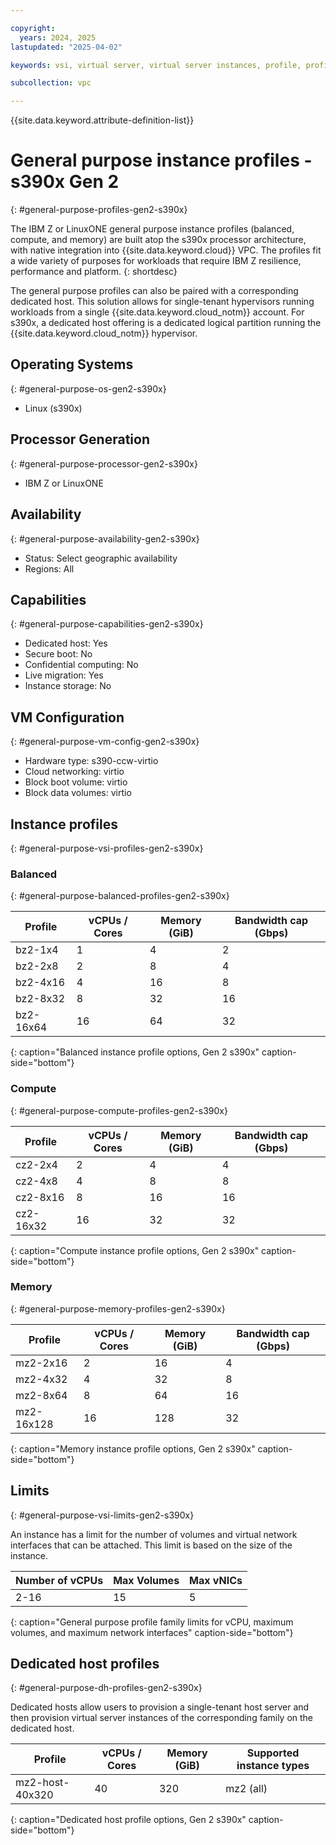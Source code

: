 ```yaml
---

copyright:
  years: 2024, 2025
lastupdated: "2025-04-02"

keywords: vsi, virtual server, virtual server instances, profile, profiles, balanced, compute, memory, dedicated host, gen 2, s390x architecture, LinuxONE, IBM z, mainframe

subcollection: vpc

---
```


{{site.data.keyword.attribute-definition-list}}

# General purpose instance profiles - s390x Gen 2
{: #general-purpose-profiles-gen2-s390x}

The IBM Z or LinuxONE general purpose instance profiles (balanced, compute, and memory) are built atop the s390x processor architecture, with native integration into {{site.data.keyword.cloud}} VPC. The profiles fit a wide variety of purposes for workloads that require IBM Z resilience, performance and platform.
{: shortdesc}

The general purpose profiles can also be paired with a corresponding dedicated host. This solution allows
for single-tenant hypervisors running workloads from a single {{site.data.keyword.cloud_notm}} account. For s390x, a dedicated host offering is a dedicated logical partition running the {{site.data.keyword.cloud_notm}} hypervisor.

## Operating Systems
{: #general-purpose-os-gen2-s390x}

- Linux (s390x)

## Processor Generation
{: #general-purpose-processor-gen2-s390x}

- IBM Z or LinuxONE

## Availability
{: #general-purpose-availability-gen2-s390x}

- Status: Select geographic availability
- Regions: All

## Capabilities
{: #general-purpose-capabilities-gen2-s390x}

- Dedicated host: Yes
- Secure boot: No
- Confidential computing: No
- Live migration: Yes
- Instance storage: No

## VM Configuration
{: #general-purpose-vm-config-gen2-s390x}

- Hardware type: s390-ccw-virtio
- Cloud networking: virtio
- Block boot volume: virtio
- Block data volumes: virtio

## Instance profiles
{: #general-purpose-vsi-profiles-gen2-s390x}

### Balanced
{: #general-purpose-balanced-profiles-gen2-s390x}

| Profile      | vCPUs / Cores | Memory (GiB) | Bandwidth cap (Gbps) |
| ------------ | ------------- | ------------ | -------------------- |
| bz2-1x4   | 1     | 4            | 2                    |
| bz2-2x8   | 2     | 8            | 4                    |
| bz2-4x16  | 4     | 16           | 8                    |
| bz2-8x32  | 8     | 32           | 16                   |
| bz2-16x64 | 16    | 64           | 32                   |
{: caption="Balanced instance profile options, Gen 2 s390x" caption-side="bottom"}

### Compute
{: #general-purpose-compute-profiles-gen2-s390x}

| Profile      | vCPUs / Cores | Memory (GiB) | Bandwidth cap (Gbps) |
| ------------ | ------------- | ------------ | -------------------- |
| cz2-2x4   | 2     | 4            | 4                    |
| cz2-4x8   | 4     | 8            | 8                    |
| cz2-8x16  | 8     | 16           | 16                   |
| cz2-16x32 | 16    | 32           | 32                   |
{: caption="Compute instance profile options, Gen 2 s390x" caption-side="bottom"}

### Memory
{: #general-purpose-memory-profiles-gen2-s390x}

| Profile      | vCPUs / Cores | Memory (GiB) | Bandwidth cap (Gbps) |
| ------------ | ------------- | ------------ | -------------------- |
| mz2-2x16   | 2     | 16           | 4                    |
| mz2-4x32   | 4     | 32           | 8                    |
| mz2-8x64   | 8     | 64           | 16                   |
| mz2-16x128 | 16    | 128          | 32                   |
{: caption="Memory instance profile options, Gen 2 s390x" caption-side="bottom"}

## Limits
{: #general-purpose-vsi-limits-gen2-s390x}

An instance has a limit for the number of volumes and virtual network interfaces that can be
attached. This limit is based on the size of the instance.

| Number of vCPUs | Max Volumes | Max vNICs |
| --------------- | ----------- | --------- |
| 2-16            | 15          | 5         |
{: caption="General purpose profile family limits for vCPU, maximum volumes, and maximum network interfaces" caption-side="bottom"}

## Dedicated host profiles
{: #general-purpose-dh-profiles-gen2-s390x}

Dedicated hosts allow users to provision a single-tenant host server and then provision virtual server instances of
the corresponding family on the dedicated host.

| Profile            | vCPUs / Cores | Memory (GiB) | Supported instance types |
| ------------------ | ------------- | ------------ | ---------------- |
| mz2-host-40x320 | 40    | 320          | mz2 (all)                |
{: caption="Dedicated host profile options, Gen 2 s390x" caption-side="bottom"}

